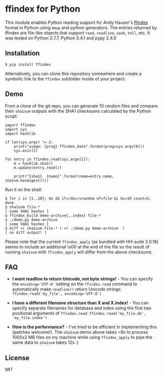 # ffindex for Python

This module enables Python reading support for Andy Hauser's [ffindex](http://pubshare.genzentrum.lmu.de/scientific_computing/software/ffindex/) format in Python using `mmap` and python generators. The entries returned by ffindex are file-like objects that support `read`, `readline`, `seek`, `tell`, etc. It was tested on Python 2.7.7, Python 3.4.1 and pypy 2.4.0

## Installation

	$ pip install ffindex

Alternatively, you can clone this repository somewhere and create a symbolic link to the `ffindex` subfolder inside of your project.

## Demo

From a clone of the git repo, you can generate 10 random files and compare their `sha1sum` outputs with the SHA1 checksums calculated by the Python script:

	import ffindex
	import sys
	import hashlib

	if len(sys.argv) != 2:
	    print("usage: {prog} ffindex_data".format(prog=sys.argv[0]))
	    sys.exit(1)

	for entry in ffindex.read(sys.argv[1]):
	    m = hashlib.sha1()
	    m.update(entry.read())

	    print("{sha1}  {name}".format(name=entry.name, sha1=m.hexdigest()))

Run it on the shell:

	$ for i in {1..10}; do dd if=/dev/urandom of=file-$i bs=1M count=5; done
	$ sha1sum file-*
	[ some SHA1 hashes ]
	$ ffindex_build demo-archive{,.index} file-*
	$ ./demo.py demo-archive
	[ some SHA1 hashes ]
	$ diff <( sha1sum file-* ) <( ./demo.py demo-archive  )
	[ no diff output! ]

Please note that the current `ffindex_apply` (as bundled with HH-suite 2.0.16) seems to include an additional \x00 at the end of the file so the result of running `sha1sum` with `ffindex_apply` will differ from the above checksums.


## FAQ

  * **I want readline to return Unicode, not byte strings!** - You can specify the `encoding='UTF-8'` setting on the `ffindex.read` command to automatically make `readline()` return Unicode strings: `ffindex.read('my_file', encoding='UTF-8')`

  * **I have a different filename structure than X and X.index!** - You can specify separate filenames for database and index using the first two positional arguments of `ffindex.read`: `ffindex.read('my_file.db', 'my_file.index')`

  * **How is the performance?** - I've tried to be efficient in implementing this (patches welcome!). The `sha1sum` demo above takes ~8s to process 1000x2 MB files on my machine while using `ffindex_apply` to pipe the same data to `sha1sum` takes 12s :)

## License
MIT

